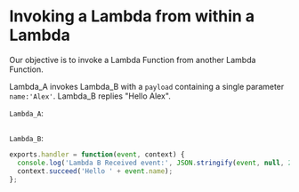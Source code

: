 # Invoking a Lambda from within a Lambda

Our objective is to invoke a Lambda Function from another Lambda Function.

Lambda_A invokes Lambda_B
with a `payload` containing a single parameter `name:'Alex'`.
Lambda_B replies "Hello Alex".

`Lambda_A`:
```js

```

`Lambda_B`:
```js
exports.handler = function(event, context) {
  console.log('Lambda B Received event:', JSON.stringify(event, null, 2));
  context.succeed('Hello ' + event.name);
};
```
